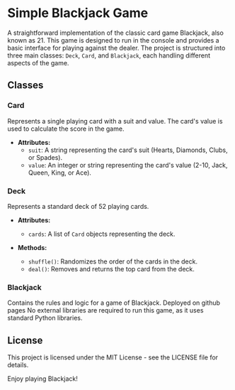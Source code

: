 # Simple Blackjack Game

A straightforward implementation of the classic card game Blackjack, also known as 21. This game is designed to run in the console and provides a basic interface for playing against the dealer. The project is structured into three main classes: `Deck`, `Card`, and `Blackjack`, each handling different aspects of the game.

## Classes

### Card

Represents a single playing card with a suit and value. The card's value is used to calculate the score in the game.

- **Attributes:**
  - `suit`: A string representing the card's suit (Hearts, Diamonds, Clubs, or Spades).
  - `value`: An integer or string representing the card's value (2-10, Jack, Queen, King, or Ace).

### Deck

Represents a standard deck of 52 playing cards.

- **Attributes:**
  - `cards`: A list of `Card` objects representing the deck.

- **Methods:**
  - `shuffle()`: Randomizes the order of the cards in the deck.
  - `deal()`: Removes and returns the top card from the deck.

### Blackjack

Contains the rules and logic for a game of Blackjack.
Deployed on github pages
No external libraries are required to run this game, as it uses standard Python libraries.

## License

This project is licensed under the MIT License - see the LICENSE file for details.

Enjoy playing Blackjack!
